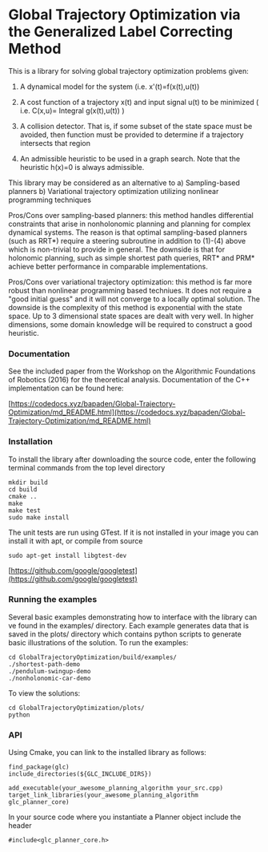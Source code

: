 # Global Trajectory Optimization via the Generalized Label Correcting Method


This is a library for solving global trajectory optimization problems given:

1) A dynamical model for the system (i.e. x'(t)=f(x(t),u(t)) 

2) A cost function of a trajectory x(t) and input signal u(t) to be minimized ( i.e. C(x,u)= Integral g(x(t),u(t)) )

3) A collision detector. That is, if some subset of the state space must be avoided, then function must be provided to determine if a trajectory intersects that region

4) An admissible heuristic to be used in a graph search. Note that the heuristic h(x)=0 is always admissible.

This library may be considered as an alternative to 
a) Sampling-based planners
b) Variational trajectory optimization utilizing nonlinear programming techniques

Pros/Cons over sampling-based planners: this method handles differential constraints that arise in nonholonomic planning and planning for complex dynamical systems. The reason is that optimal sampling-based planners (such as RRT*) require a steering subroutine in addition to (1)-(4) above which is non-trivial to provide in general. The downside is that for holonomic planning, such as simple shortest path queries, RRT* and PRM* achieve better performance in comparable implementations.

Pros/Cons over variational trajectory optimization: this method is far more robust than nonlinear programming based techniues. It does not require a "good initial guess" and it will not converge to a locally optimal solution. The downside is the complexity of this method is exponential with the state space. Up to 3 dimensional state spaces are dealt with very well. In higher dimensions, some domain knowledge will be required to construct a good heuristic.

### Documentation

See the included paper from the Workshop on the Algorithmic Foundations of Robotics (2016) for the theoretical analysis.  Documentation of the C++ implementation can be found here:

[https://codedocs.xyz/bapaden/Global-Trajectory-Optimization/md_README.html](https://codedocs.xyz/bapaden/Global-Trajectory-Optimization/md_README.html)

### Installation

To install the library after downloading the source code, enter the following terminal commands from the top level directory

```
mkdir build
cd build
cmake ..
make
make test 
sudo make install
```

The unit tests are run using GTest. If it is not installed in your image you can install it with apt, or compile from source

```
sudo apt-get install libgtest-dev
```

[https://github.com/google/googletest](https://github.com/google/googletest)

### Running the examples

Several basic examples demonstrating how to interface with the library can ve found in the examples/ directory. Each example generates data that is saved in the plots/ directory which contains python scripts to generate basic illustrations of the solution. To run the examples:

```
cd GlobalTrajectoryOptimization/build/examples/
./shortest-path-demo
./pendulum-swingup-demo
./nonholonomic-car-demo
```

To view the solutions:

```
cd GlobalTrajectoryOptimization/plots/
python 
```


### API 

Using Cmake, you can link to the installed library as follows:

```
find_package(glc)
include_directories(${GLC_INCLUDE_DIRS})

add_executable(your_awesome_planning_algorithm your_src.cpp)
target_link_libraries(your_awesome_planning_algorithm glc_planner_core)
```

In your source code where you instantiate a Planner object include the header
```
#include<glc_planner_core.h>
```
